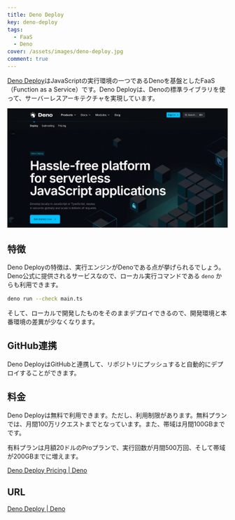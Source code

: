 ```yaml
---
title: Deno Deploy
key: deno-deploy
tags:
  - FaaS
  - Deno
cover: /assets/images/deno-deploy.jpg
comment: true
---
```


[Deno Deploy](https://deno.com/deploy)はJavaScriptの実行環境の一つであるDenoを基盤としたFaaS（Function as a Service）です。Deno Deployは、Denoの標準ライブラリを使って、サーバーレスアーキテクチャを実現しています。

[![Deno DeployのWebサイト](/assets/images/deno-deploy.jpg)](https://deno.com/deploy)

<!--more-->

## 特徴

Deno Deployの特徴は、実行エンジンがDenoである点が挙げられるでしょう。Deno公式に提供されるサービスなので、ローカル実行コマンドである `deno` からも利用できます。

```bash
deno run --check main.ts
```

そして、ローカルで開発したものをそのままデプロイできるので、開発環境と本番環境の差異が少なくなります。

## GitHub連携

Deno DeployはGitHubと連携して、リポジトリにプッシュすると自動的にデプロイすることができます。

## 料金

Deno Deployは無料で利用できます。ただし、利用制限があります。無料プランでは、月間100万リクエストまでとなっています。また、帯域は月間100GBまでです。

有料プランは月額20ドルのProプランで、実行回数が月間500万回、そして帯域が200GBまでに増えます。

[Deno Deploy Pricing \| Deno](https://deno.com/deploy/pricing)

## URL

[Deno Deploy | Deno](https://deno.com/deploy)
